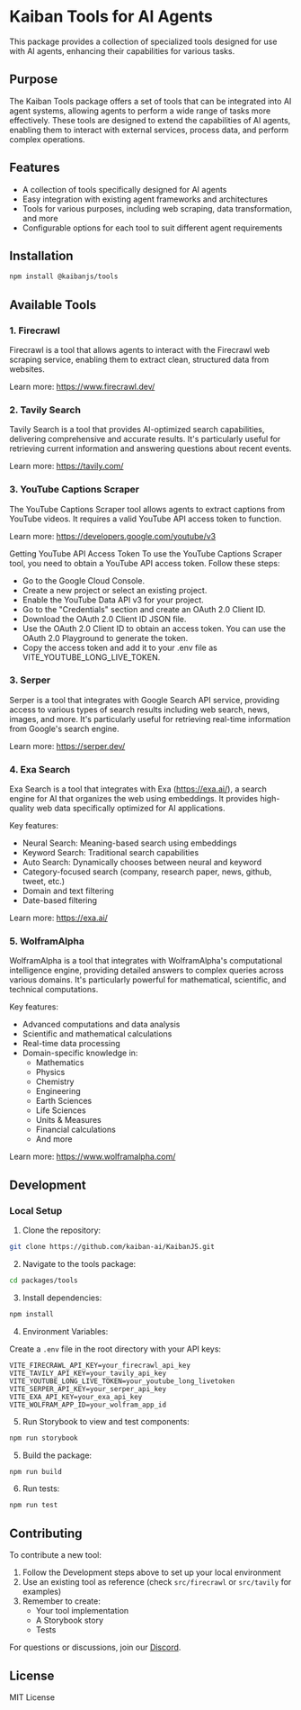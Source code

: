 # Kaiban Tools for AI Agents

This package provides a collection of specialized tools designed for use with AI agents, enhancing their capabilities for various tasks.

## Purpose

The Kaiban Tools package offers a set of tools that can be integrated into AI agent systems, allowing agents to perform a wide range of tasks more effectively. These tools are designed to extend the capabilities of AI agents, enabling them to interact with external services, process data, and perform complex operations.

## Features

- A collection of tools specifically designed for AI agents
- Easy integration with existing agent frameworks and architectures
- Tools for various purposes, including web scraping, data transformation, and more
- Configurable options for each tool to suit different agent requirements

## Installation

```bash
npm install @kaibanjs/tools
```

## Available Tools

### 1. Firecrawl

Firecrawl is a tool that allows agents to interact with the Firecrawl web scraping service, enabling them to extract clean, structured data from websites.

Learn more: https://www.firecrawl.dev/

### 2. Tavily Search

Tavily Search is a tool that provides AI-optimized search capabilities, delivering comprehensive and accurate results. It's particularly useful for retrieving current information and answering questions about recent events.

Learn more: https://tavily.com/

### 3. YouTube Captions Scraper

The YouTube Captions Scraper tool allows agents to extract captions from YouTube videos. It requires a valid YouTube API access token to function.

Learn more: https://developers.google.com/youtube/v3

Getting YouTube API Access Token
To use the YouTube Captions Scraper tool, you need to obtain a YouTube API access token. Follow these steps:

- Go to the Google Cloud Console.
- Create a new project or select an existing project.
- Enable the YouTube Data API v3 for your project.
- Go to the "Credentials" section and create an OAuth 2.0 Client ID.
- Download the OAuth 2.0 Client ID JSON file.
- Use the OAuth 2.0 Client ID to obtain an access token. You can use the OAuth 2.0 Playground to generate the token.
- Copy the access token and add it to your .env file as VITE_YOUTUBE_LONG_LIVE_TOKEN.

### 3. Serper

Serper is a tool that integrates with Google Search API service, providing access to various types of search results including web search, news, images, and more. It's particularly useful for retrieving real-time information from Google's search engine.

Learn more: https://serper.dev/

### 4. Exa Search

Exa Search is a tool that integrates with Exa (https://exa.ai/), a search engine for AI that organizes the web using embeddings. It provides high-quality web data specifically optimized for AI applications.

Key features:

- Neural Search: Meaning-based search using embeddings
- Keyword Search: Traditional search capabilities
- Auto Search: Dynamically chooses between neural and keyword
- Category-focused search (company, research paper, news, github, tweet, etc.)
- Domain and text filtering
- Date-based filtering

Learn more: https://exa.ai/

### 5. WolframAlpha

WolframAlpha is a tool that integrates with WolframAlpha's computational intelligence engine, providing detailed answers to complex queries across various domains. It's particularly powerful for mathematical, scientific, and technical computations.

Key features:

- Advanced computations and data analysis
- Scientific and mathematical calculations
- Real-time data processing
- Domain-specific knowledge in:
  - Mathematics
  - Physics
  - Chemistry
  - Engineering
  - Earth Sciences
  - Life Sciences
  - Units & Measures
  - Financial calculations
  - And more

Learn more: https://www.wolframalpha.com/

## Development

### Local Setup

1. Clone the repository:

```bash
git clone https://github.com/kaiban-ai/KaibanJS.git
```

2. Navigate to the tools package:

```bash
cd packages/tools
```

3. Install dependencies:

```bash
npm install
```

4. Environment Variables:

Create a `.env` file in the root directory with your API keys:

```env
VITE_FIRECRAWL_API_KEY=your_firecrawl_api_key
VITE_TAVILY_API_KEY=your_tavily_api_key
VITE_YOUTUBE_LONG_LIVE_TOKEN=your_youtube_long_livetoken
VITE_SERPER_API_KEY=your_serper_api_key
VITE_EXA_API_KEY=your_exa_api_key
VITE_WOLFRAM_APP_ID=your_wolfram_app_id
```

5. Run Storybook to view and test components:

```bash
npm run storybook
```

5. Build the package:

```bash
npm run build
```

6. Run tests:

```bash
npm run test
```

## Contributing

To contribute a new tool:

1. Follow the Development steps above to set up your local environment
2. Use an existing tool as reference (check `src/firecrawl` or `src/tavily` for examples)
3. Remember to create:
   - Your tool implementation
   - A Storybook story
   - Tests

For questions or discussions, join our [Discord](https://kaibanjs.com/discord).

## License

MIT License
